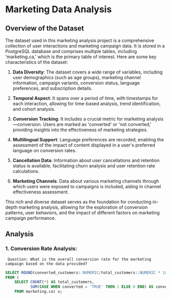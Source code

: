 # Marketing Data Analysis 

## Overview of the Dataset

The dataset used in this marketing analysis project is a comprehensive collection of user interactions and marketing campaign data. It is stored in a PostgreSQL database and comprises multiple tables, including 'marketing.ca,' which is the primary table of interest. Here are some key characteristics of the dataset:

1. **Data Diversity**: The dataset covers a wide range of variables, including user demographics (such as age groups), marketing channel information, campaign variants, conversion status, language preferences, and subscription details.

2. **Temporal Aspect**: It spans over a period of time, with timestamps for each interaction, allowing for time-based analysis, trend identification, and cohort analysis.

3. **Conversion Tracking**: It includes a crucial metric for marketing analysis—conversion. Users are marked as 'converted' or 'not converted,' providing insights into the effectiveness of marketing strategies.

4. **Multilingual Support**: Language preferences are recorded, enabling the assessment of the impact of content displayed in a user's preferred language on conversion rates.

5. **Cancellation Data**: Information about user cancellations and retention status is available, facilitating churn analysis and user retention rate calculations.

6. **Marketing Channels**: Data about various marketing channels through which users were exposed to campaigns is included, aiding in channel effectiveness assessment.

This rich and diverse dataset serves as the foundation for conducting in-depth marketing analysis, allowing for the exploration of conversion patterns, user behaviors, and the impact of different factors on marketing campaign performance.


## Analysis 

###  1. Conversion Rate Analysis: 
     Question: What is the overall conversion rate for the marketing campaign based on the data provided?

     
```sql
SELECT ROUND(converted_customers::NUMERIC/total_customers::NUMERIC * 100.0, 2) || ' %' AS conversion_rate
FROM (
	SELECT COUNT(*) AS total_customers,
		   SUM(CASE WHEN converted = 'TRUE' THEN 1 ELSE 0 END) AS converted_customers
	FROM marketing.ca) x;
```

